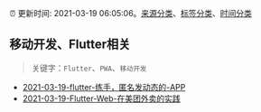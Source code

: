 :alarm_clock: 更新时间: 2021-03-19 06:05:06。[来源分类](../README.md)、[标签分类](../TAGS.md)、[时间分类](../TIMELINE.md)

## 移动开发、Flutter相关


> 关键字：`Flutter`、`PWA`、`移动开发`



- [2021-03-19-flutter-练手，匿名发动态的-APP](https://www.v2ex.com/t/763141) 
- [2021-03-19-Flutter-Web-在美团外卖的实践](https://toutiao.io/k/8jczbp9) 